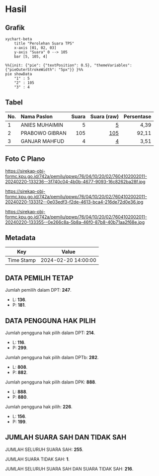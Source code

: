 # Hasil

## Grafik

```mermaid
xychart-beta
    title "Perolehan Suara TPS"
    x-axis [01, 02, 03]
    y-axis "Suara" 0 --> 105
    bar [5, 105, 4]
```

```mermaid
%%{init: {"pie": {"textPosition": 0.5}, "themeVariables": {"pieOuterStrokeWidth": "5px"}} }%%
pie showData
    "1" : 5
    "2" : 105
    "3" : 4
```

## Tabel

| No. | Nama Paslon    | Suara | Suara (raw) | Persentase |
|:--- |:-------------- | -----:| -----------:| ----------:|
| 1   | ANIES MUHAIMIN | 5     | [5][p-1]    | 4,39       |
| 2   | PRABOWO GIBRAN | 105   | [105][p-2]  | 92,11      |
| 3   | GANJAR MAHFUD  | 4     | [4][p-3]    | 3,51       |


[p-1]: https://github.com/gigit-pemilu/pemilu-2024-76-sulawesi-barat/blob/main/pilpres/hitung-suara/sub/76-sulawesi-barat/sub/04-polewali-mandar/sub/10-luyo/sub/2002-tenggelang/sub/011-tps/sub/paslon-1.txt
[p-2]: https://github.com/gigit-pemilu/pemilu-2024-76-sulawesi-barat/blob/main/pilpres/hitung-suara/sub/76-sulawesi-barat/sub/04-polewali-mandar/sub/10-luyo/sub/2002-tenggelang/sub/011-tps/sub/paslon-2.txt
[p-3]: https://github.com/gigit-pemilu/pemilu-2024-76-sulawesi-barat/blob/main/pilpres/hitung-suara/sub/76-sulawesi-barat/sub/04-polewali-mandar/sub/10-luyo/sub/2002-tenggelang/sub/011-tps/sub/paslon-3.txt

## Foto C Plano

https://sirekap-obj-formc.kpu.go.id/742a/pemilu/ppwp/76/04/10/20/02/7604102002011-20240220-133236--3f740c04-4b0b-4677-9093-16c8262ba28f.jpg

https://sirekap-obj-formc.kpu.go.id/742a/pemilu/ppwp/76/04/10/20/02/7604102002011-20240220-133312--0e03edf3-f2de-4613-bca4-216de72d0e36.jpg

https://sirekap-obj-formc.kpu.go.id/742a/pemilu/ppwp/76/04/10/20/02/7604102002011-20240220-133355--0e266c8a-5b8a-46f0-87b8-40b71aa2f68e.jpg


## Metadata

| Key        | Value               |
| ---------- | ------------------- |
| Time Stamp | 2024-02-20 14:00:00 |


## DATA PEMILIH TETAP

Jumlah pemilih dalam DPT: **247**.
 * L: **136**.
 * P: **181**.

## DATA PENGGUNA HAK PILIH

Jumlah pengguna hak pilih dalam DPT: **214**.
 * L: **116**.
 * P: **299**.

Jumlah pengguna hak pilih dalam DPTb: **282**.
 * L: **808**.
 * P: **882**.

Jumlah pengguna hak pilih dalam DPK: **888**.
 * L: **888**.
 * P: **880**.

Jumlah pengguna hak pilih: **226**.
 * L: **156**.
 * P: **199**.

## JUMLAH SUARA SAH DAN TIDAK SAH

JUMLAH SELURUH SUARA SAH: **255**.

JUMLAH SUARA TIDAK SAH: **1**.

JUMLAH SELURUH SUARA SAH DAN SUARA TIDAK SAH: **216**.


